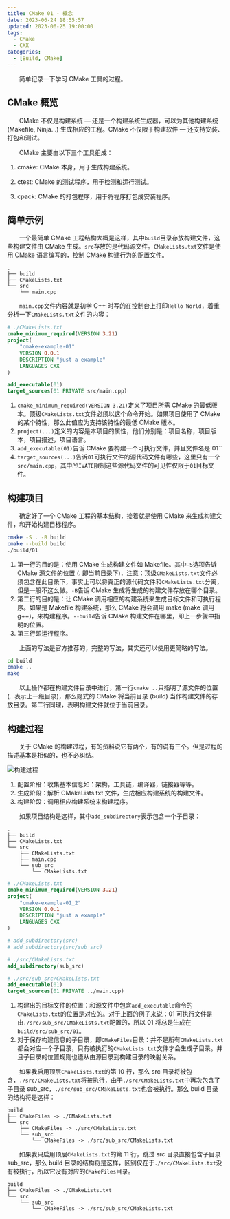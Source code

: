 ```yaml
---
title: CMake 01 - 概念
date: 2023-06-24 18:55:57
updated: 2023-06-25 19:00:00
tags:
  - CMake
  - CXX
categories:
  - [Build, CMake]
---
```


&emsp;&emsp;简单记录一下学习 CMake 工具的过程。

<!-- more -->

## CMake 概览

&emsp;&emsp;CMake 不仅是构建系统 — 还是一个构建系统生成器，可以为其他构建系统 (Makefile, Ninja...) 生成相应的工程。CMake 不仅限于构建软件 — 还支持安装、打包和测试。

&emsp;&emsp;CMake 主要由以下三个工具组成：

1. cmake: CMake 本身，用于生成构建系统。

2. ctest: CMake 的测试程序，用于检测和运行测试。

3. cpack: CMake 的打包程序，用于将程序打包成安装程序。

## 简单示例

&emsp;&emsp;一个最简单 CMake 工程结构大概是这样，其中`build`目录存放构建文件，这些构建文件由 CMake 生成。`src`存放的是代码源文件。`CMakeLists.txt`文件是使用 CMake 语言编写的，控制 CMake 构建行为的配置文件。

```
.
├── build
├── CMakeLists.txt
└── src
    └── main.cpp
```

&emsp;&emsp;`main.cpp`文件内容就是初学 C++ 时写的在控制台上打印`Hello World`，着重分析一下`CMakeLists.txt`文件的内容：

``` cmake
# ./CMakeLists.txt
cmake_minimum_required(VERSION 3.21)
project(
    "cmake-example-01"
    VERSION 0.0.1
    DESCRIPTION "just a example"
    LANGUAGES CXX
)

add_executable(01)
target_sources(01 PRIVATE src/main.cpp)
```

1. `cmake_minimum_required(VERSION 3.21)`定义了项目所需 CMake 的最低版本。顶级`CMakeLists.txt`文件必须以这个命令开始。如果项目使用了 CMake 的某个特性，那么此值应为支持该特性的最低 CMake 版本。
2. `project(...)`定义的内容是本项目的属性，他们分别是：项目名称，项目版本，项目描述，项目语言。
3. `add_executable(01)`告诉 CMake 要构建一个可执行文件，并且文件名是`01``
4. `target_sources(...)`告诉`01`可执行文件的源代码文件有哪些，这里只有一个`src/main.cpp`，其中`PRIVATE`限制这些源代码文件的可见性仅限于`01`目标文件。

## 构建项目

&emsp;&emsp;确定好了一个 CMake 工程的基本结构，接着就是使用 CMake 来生成构建文件，和开始构建目标程序。

``` bash
cmake -S . -B build
cmake --build build
./build/01
```

1. 第一行的目的是：使用 CMake 生成构建文件如 Makefile。其中`-S`选项告诉 CMake 源文件的位置 (. 即当前目录下)，注意：顶级`CMakeLists.txt`文件必须包含在此目录下，事实上可以将真正的源代码文件和`CMakeLists.txt`分离，但是一般不这么做。`-B`告诉 CMake 生成将生成的构建文件存放在哪个目录。
2. 第二行的目的是：让 CMake 调用相应的构建系统来生成目标文件和可执行程序。如果是 Makefile 构建系统，那么 CMake 将会调用 make (make 调用 g++)，来构建程序。`--build`告诉 CMake 构建文件在哪里，即上一步骤中指明的位置。
3. 第三行即运行程序。

&emsp;&emsp;上面的写法是官方推荐的，完整的写法，其实还可以使用更简略的写法。

``` bash
cd build
cmake ..
make
```

&emsp;&emsp;以上操作都在构建文件目录中进行，第一行`cmake ..`只指明了源文件的位置 (.. 表示上一级目录)，那么隐式的 CMake 将当前目录 (build) 当作构建文件的存放目录。第二行同理，表明构建文件就位于当前目录。

## 构建过程

&emsp;&emsp;关于 CMake 的构建过程，有的资料说它有两个，有的说有三个。但是过程的描述基本是相似的，也不必纠结。

![构建过程](01.png)

1. 配置阶段：收集基本信息如：架构，工具链，编译器，链接器等等。
2. 生成阶段：解析 CMakeLists.txt 文件，生成相应构建系统的构建文件。
3. 构建阶段：调用相应构建系统来构建程序。

&emsp;&emsp;如果项目结构是这样，其中`add_subdirectory`表示包含一个子目录：

```
.
├── build
├── CMakeLists.txt
└── src
    ├── CMakeLists.txt
    ├── main.cpp
    └── sub_src
        └── CMakeLists.txt
```

``` cmake
# ./CMakeLists.txt
cmake_minimum_required(VERSION 3.21)
project(
    "cmake-example-01_2"
    VERSION 0.0.1
    DESCRIPTION "just a example"
    LANGUAGES CXX
)

# add_subdirectory(src)
# add_subdirectory(src/sub_src)
```

``` cmake
# ./src/CMakeLists.txt
add_subdirectory(sub_src)
```

``` cmake
# ./src/sub_src/CMakeLists.txt
add_executable(01)
target_sources(01 PRIVATE ../main.cpp)
```

1. 构建出的目标文件的位置：和源文件中包含`add_executable`命令的`CMakeLists.txt`的位置是对应的。对于上面的例子来说：01 可执行文件是由`./src/sub_src/CMakeLists.txt`配置的，所以 01 将总是生成在`build/src/sub_src/01`。
2. 对于保存构建信息的子目录，即`CMakeFiles`目录：并不是所有`CMakeLists.txt`都会对应一个子目录，只有被执行的`CMakeLists.txt`文件才会生成子目录。并且子目录的位置规则也遵从由源目录到构建目录的映射关系。

&emsp;&emsp;如果我启用顶层`CMakeLists.txt`的第 10 行，那么 src 目录将被包含，`./src/CMakeLists.txt`将被执行，由于`./src/CMakeLists.txt`中再次包含了子目录 sub_src，`./src/sub_src/CMakeLists.txt`也会被执行。那么 build 目录的结构将是这样：

```
build
├── CMakeFiles -> ./CMakeLists.txt
└── src
    ├── CMakeFiles -> ./src/CMakeLists.txt
    └── sub_src
        └── CMakeFiles -> ./src/sub_src/CMakeLists.txt
```

&emsp;&emsp;如果我只启用顶层`CMakeLists.txt`的第 11 行，跳过 src 目录直接包含子目录 sub_src，那么 build 目录的结构将是这样，区别仅在于`./src/CMakeLists.txt`没有被执行，所以它没有对应的`CMakeFiles`目录。

```
build
├── CMakeFiles -> ./CMakeLists.txt
└── src
    └── sub_src
        └── CMakeFiles -> ./src/sub_src/CMakeLists.txt
```
